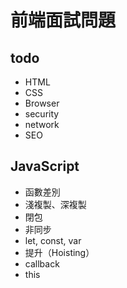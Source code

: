 # 前端面試問題

## todo
* HTML
* CSS
* Browser
* security
* network
* SEO

## JavaScript
* 函數差別
* 淺複製、深複製
* 閉包
* 非同步
* let, const, var
* 提升（Hoisting）
* callback
* this
